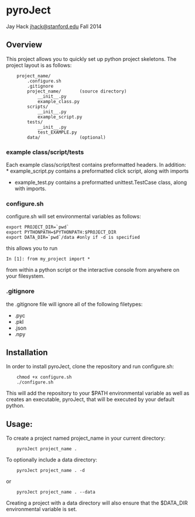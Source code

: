 # pyroJect
Jay Hack
jhack@stanford.edu
Fall 2014

## Overview
This project allows you to quickly set up python project skeletons.
The project layout is as follows:
```
	project_name/
		.configure.sh
		.gitignore
		project_name/		(source directory)
			__init__.py
			example_class.py
		scripts/
			__init__.py
			example_script.py
		tests/
			__init__.py
			test_EXAMPLE.py
		data/ 				(optional)
```
### example class/script/tests
Each example class/script/test contains preformatted headers. In addition:
* example_script.py contains a preformatted click script, along with imports
* example_test.py contains a preformatted unittest.TestCase class, along with imports.

### configure.sh
configure.sh will set environmental variables as follows:
```
export PROJECT_DIR=`pwd`
export PYTHONPATH=$PYTHONPATH:$PROJECT_DIR
export DATA_DIR=`pwd`/data #only if -d is specified
```
this allows you to run
```
In [1]: from my_project import *
```
from within a python script or the interactive console from anywhere 
on your filesystem.

### .gitignore
the .gitignore file will ignore all of the following filetypes:
* .pyc
* .pkl
* .json
* .npy





## Installation
In order to install pyroJect, clone the repository and run configure.sh:
```
	chmod +x configure.sh
	./configure.sh
```
This will add the repository to your $PATH environmental variable as well 
as creates an executable, pyroJect, that will be executed by your default
python.




## Usage:
To create a project named project_name in your current directory:
```
	pyroJect project_name .
```
To optionally include a data directory:
```
	pyroJect project_name . -d
```
or 
```
	pyroJect project_name . --data
```
Creating a project with a data directory will also ensure that the 
$DATA_DIR environmental variable is set.


